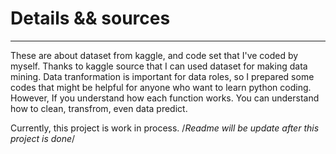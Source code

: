 # Details && sources
------------------------
These are about dataset from kaggle, and code set that I've coded by myself.
Thanks to kaggle source that I can used dataset for making data mining. 
Data tranformation is important for data roles, so I prepared some codes that might be helpful for anyone who want to learn python coding.
However, If you understand how each function works. You can understand how to clean, transfrom, even data predict.

Currently, this project is work in process.
/*Readme will be update after this project is done*/
